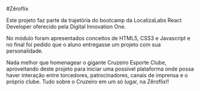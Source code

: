 #Zêroflix

Este projeto faz parte da trajetória do bootcamp da LocalizaLabs React Developer oferecido pela Digital Innovation One.

No módulo foram apresentados conceitos de HTML5, CSS3 e Javascript e no final foi pedido que o aluno entregasse um projeto com sua personalidade.

Nada melhor que homenagear o gigante Cruzeiro Esporte Clube, aproveitando deste projeto para iniciar uma possível plataforma onde possa haver interação entre torcedores, patrocinadores, canais de imprensa e o próprio clube. Tudo sobre o Cruzeiro em um só lugar, na Zêroflix!!
